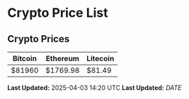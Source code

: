 # Crypto Price List

## Crypto Prices
| Bitcoin | Ethereum | Litecoin |
| ------- | -------- | -------- |
| $81960 | $1769.98 | $81.49 |
**Last Updated:** 2025-04-03 14:20 UTC
**Last Updated:** $DATE$
